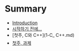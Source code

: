 # Summary

* [Introduction](README.md)
* [시작하기 전에...](Preliminaries.md)
* [첫주, C와 C++](1-C_ C++.md)
* [첫주, 과제](1-assignment.md)

